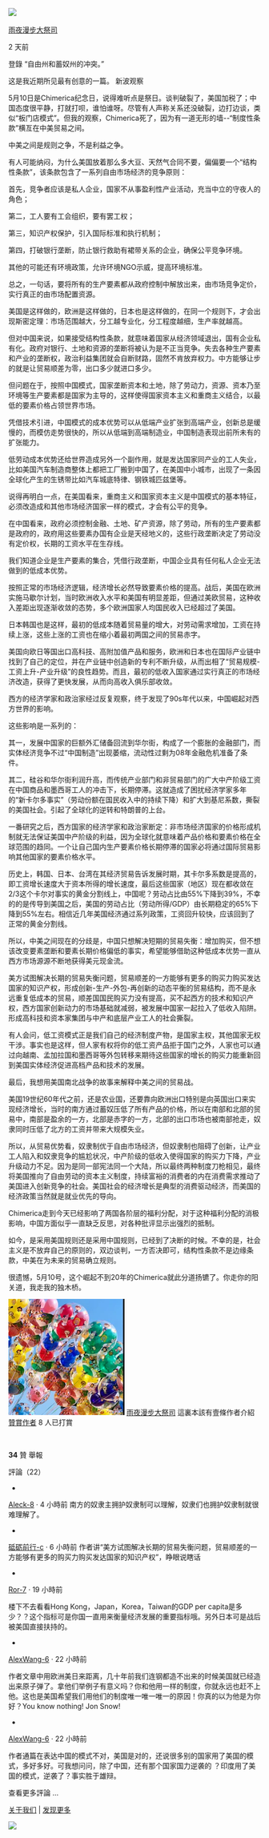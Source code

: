 ![](https://zine.la/collect?type=web&cate=view&uid=66fd6e4e7ad72ac80348481037b46494&sid=3158c203cd65ed1dd2389591bc30fb00&event=t1)

[雨夜漫步大祭司](https://zine.la/@%E9%9B%A8%E5%A4%9C%E6%BC%AB%E6%AD%A5%E5%A4%A7%E7%A5%AD%E5%8F%B8)

2 天前

登錄
“自由州和蓄奴州的冲突。”

这是我近期所见最有创意的一篇。
新波观察

5月10日是Chimerica纪念日，说得难听点是祭日。谈判破裂了，美国加税了；中国态度很平静，打就打呗，谁怕谁呀。尽管有人声称关系还没破裂，边打边谈，类似“板门店模式”。但我的观察，Chimerica死了，因为有一道无形的墙--“制度性条款”横亙在中美贸易之间。

中美之间是规则之争，不是利益之争。

有人可能纳闷，为什么美国放着那么多大豆、天然气合同不要，偏偏要一个“结构性条款”，该条款包含了一系列自由市场经济的竞争原则：

首先，竞争者应该是私人企业，国家不从事盈利性产业活动，充当中立的守夜人的角色；

第二，工人要有工会组织，要有罢工权；

第三，知识产权保护，引入国际标准和执行机制；

第四，打破银行垄断，防止银行救助有裙带关系的企业，确保公平竞争环境。

其他的可能还有环境政策，允许环境NGO示威，提高环境标准。

总之，一句话，要将所有的生产要素都从政府控制中解放出来，由市场竞争定价，实行真正的由市场配置资源。

美国是这样做的，欧洲是这样做的，日本也是这样做的，在同一个规则下，才会出现斯密定理：市场范围越大，分工越专业化，分工程度越细，生产率就越高。

但对中国来说，如果接受结构性条款，就意味着国家从经济领域退出，国有企业私有化。政府对银行、土地和资源的垄断将被认为是不正当竞争。失去各种生产要素和产业的垄断权，政治利益集团就会自断财路，固然不肯放弃权力。中方能够让步的就是让贸易顺差为零，出口多少就进口多少。

但问题在于，按照中国模式，国家垄断资本和土地，除了劳动力，资源、资本乃至环境等生产要素都是国家为主导的，这样使得国家资本主义和重商主义结合，以最低的要素价格占领世界市场。

凭借技术引进，中国模式的成本优势可以从低端产业扩张到高端产业，创新总是缓慢的，而模仿走势很快的，所以从低端到高端制造业，中国制造表现出前所未有的扩张能力。

低劳动成本优势还给世界造成另外一个副作用，就是发达国家同产业的工人失业，比如美国汽车制造商整体上都把工厂搬到中国了，在美国中小城市，出现了一条因全球化产生的生锈带比如汽车城底特律、钢铁城匹兹堡等。

说得再明白一点，在美国看来，重商主义和国家资本主义是中国模式的基本特征，必须改造成和其他市场经济国家一样的模式，才会有公平的竞争。

在中国看来，政府必须控制金融、土地、矿产资源，除了劳动，所有的生产要素都是政府的，政府用这些要素办国有企业是天经地义的，这些行政垄断决定了劳动没有定价权，长期的工资水平在生存线。

我们知道企业是生产要素的集合，凭借行政垄断，中国企业具有任何私人企业无法做到的低成本优势。

按照正常的市场经济逻辑，经济增长必然导致要素价格的提高。战后，美国在欧洲实施马歇尔计划，当时欧洲收入水平和美国有明显差距，但通过美欧贸易，这种收入差距出现逐渐收敛的态势，多个欧洲国家人均国民收入已经超过了美国。

日本韩国也是这样，最初的低成本随着贸易量的增大，对劳动需求增加，工资在持续上涨，这些上涨的工资也在缩小着最初两国之间的贸易赤字。

美国向欧日等国出口高科技、高附加值产品和服务，欧洲和日本也在国际产业链中找到了自己的定位，并在产业链中创造新的专利不断升级，从而出相了“贸易规模-工资上升-产业升级”的良性趋势。而且，最初的低收入国家通过实行真正的市场经济改造，获得了更快发展，从而向高收入俱乐部收敛。

西方的经济学家和政治家经过反复观察，终于发现了90s年代以来，中国崛起对西方世界的影响。

这些影响是一系列的：

其一，发展中国家的巨额外汇储备回流到华尔街，构成了一个膨胀的金融部门，而实体经济竞争不过“中国制造”出现萎缩，流动性过剩为08年金融危机准备了条件。

其二，硅谷和华尔街利润升高，而传统产业部门和非贸易部门的广大中产阶级工资在中国商品和墨西哥工人的冲击下，长期停滞。这就造成了困扰经济学家多年的“新卡尔多事实”（劳动份额在国民收入中的持续下降）和扩大到基尼系数，撕裂的美国社会。引起了全球化的逆转和特朗普的上台。

一番研究之后，西方国家的经济学家和政治家断定：非市场经济国家的价格形成机制就无法保证美国中产阶级的利益，因为全球化就意味着产品价格和要素价格在全球范围的趋同。一个让自己国内生产要素价格长期停滞的国家必将通过国际贸易影响其他国家的要素价格水平。

历史上，韩国、日本、台湾在其经济贸易告诉发展时期，其卡尔多系数是提高的，即工资增长速度大于资本所得的增长速度，最后这些国家（地区）现在都收敛在2/3这个卡尔对事实的黄金分割线上，中国呢？劳动占比由55%下降到39%，不幸的的是传导到美国之后，美国的劳动占比（劳动所得/GDP）由长期稳定的65%下降到55%左右。相信近几年美国经济通过系列政策，工资回升较快，应该回到了正常的黄金分割线。

所以，中美之间现在的分歧是，中国只想解决短期的贸易失衡：增加购买，但不想该改变要素垄断和要素长期价格偏低的事实，希望能够借助这种低成本优势一直从西方市场源源不断地获得美元现金流。

美方试图解决长期的贸易失衡问题，贸易顺差的一方能够有更多的购买力购买发达国家的知识产权，形成创新-生产-外包-再创新的动态平衡的贸易结构，而不是永远重复低成本的贸易，顺差国国民购买力没有提高，买不起西方的技术和知识产权，西方国家创新动力的市场基础就减弱，被发展中国家一起拉入了低收入陷阱。形成高科技和资本家集团与中产和底层产业工人的社会撕裂。

有人会问，低工资模式正是我们自己的经济制度产物，是国家主权，其他国家无权干涉。事实也是这样，但人家有权将你的低工资产品拒于国门之外，人家也可以通过向越南、孟加拉国和墨西哥等外包转移来期待这些国家的增长的购买力能重新回到美国实体经济促进高档产品和技术的发展。

最后，我想用美国南北战争的故事来解释中美之间的贸易战。

美国19世纪60年代之前，还是农业国，还要靠向欧洲出口特别是向英国出口来实现经济增长，当时的南方通过蓄奴压低了所有产品的价格，所以在南部和北部的贸易中，南部是盈余的一方，北部是赤字的一方，北部的出口市场也被南部抢走，奴隶同时压低了北方的工资并带来大规模失业。

所以，从贸易优势看，奴隶制优于自由市场经济，但奴隶制也阻碍了创新，让产业工人陷入和奴隶竞争的尴尬状况，中产阶级的低收入使得国家的购买力下降，产业升级动力不足。因为是同一部宪法同一个大陆，所以最终两种制度刀枪相见，最终将美国推向了自由劳动的资本主义制度，持续富裕的消费者的内在消费需求推动了美国进入创新竞争的社会。美国社会的经济增长是典型的消费驱动经济，而美国的经济政策当然就是就业优先的导向。

Chimerica走到今天已经影响了两国各阶层的福利分配，对于这种福利分配的消极影响，中国方面似乎一直缺乏反思，对各种批评显示出强烈的抵制。

如今，是采用美国规则还是采用中国规则，已经到了决断的时候。不幸的是，社会主义是不放弃自己的原则的，双边谈判，一方否决即可，结构性条款不是边缘条款，中美在为未来的贸易确立规则。

很遗憾，5月10号，这个崛起不到20年的Chimerica就此分道扬镳了。你走你的阳关道，我走我的独木桥。

![_avatar_upload_3398157461213848053.jpg](../_resources/_avatar_upload_3398157461213848053.jpg)
[雨夜漫步大祭司]()
這裏本該有壹條作者介紹
[贊賞作者]()
8 人已打賞

![](data:image/gif;base64,R0lGODlhAQABAIAAAP///wAAACH5BAEAAAAALAAAAAABAAEAAAICRAEAOw==)![](data:image/gif;base64,R0lGODlhAQABAIAAAP///wAAACH5BAEAAAAALAAAAAABAAEAAAICRAEAOw==)![](data:image/gif;base64,R0lGODlhAQABAIAAAP///wAAACH5BAEAAAAALAAAAAABAAEAAAICRAEAOw==)![](data:image/gif;base64,R0lGODlhAQABAIAAAP///wAAACH5BAEAAAAALAAAAAABAAEAAAICRAEAOw==)![](data:image/gif;base64,R0lGODlhAQABAIAAAP///wAAACH5BAEAAAAALAAAAAABAAEAAAICRAEAOw==)![](data:image/gif;base64,R0lGODlhAQABAIAAAP///wAAACH5BAEAAAAALAAAAAABAAEAAAICRAEAOw==)![](data:image/gif;base64,R0lGODlhAQABAIAAAP///wAAACH5BAEAAAAALAAAAAABAAEAAAICRAEAOw==)![](data:image/gif;base64,R0lGODlhAQABAIAAAP///wAAACH5BAEAAAAALAAAAAABAAEAAAICRAEAOw==)

**34** 贊
舉報

評論（22）

- [![](data:image/gif;base64,R0lGODlhAQABAIAAAP///wAAACH5BAEAAAAALAAAAAABAAEAAAICRAEAOw==)](https://zine.la/@Aleck-8/)

[Aleck-8](https://zine.la/@Aleck-8/) · 4 小時前
南方的奴隶主拥护奴隶制可以理解，奴隶们也拥护奴隶制就很难理解了。

- [![](data:image/gif;base64,R0lGODlhAQABAIAAAP///wAAACH5BAEAAAAALAAAAAABAAEAAAICRAEAOw==)](https://zine.la/@%E7%A0%A5%E7%A0%BA%E5%89%8D%E8%A1%8C-c/)

[砥砺前行-c](https://zine.la/@%E7%A0%A5%E7%A0%BA%E5%89%8D%E8%A1%8C-c/) · 6 小時前
作者讲“美方试图解决长期的贸易失衡问题，贸易顺差的一方能够有更多的购买力购买发达国家的知识产权”，睁眼说瞎话

- [![](data:image/gif;base64,R0lGODlhAQABAIAAAP///wAAACH5BAEAAAAALAAAAAABAAEAAAICRAEAOw==)](https://zine.la/@Ror-7/)

[Ror-7](https://zine.la/@Ror-7/) · 19 小時前

楼下不去看看Hong Kong，Japan，Korea，Taiwan的GDP per capita是多少？？这个指标可是你国一直用来衡量经济发展的重要指标哦。另外日本可是战后被美国直接扶持的。

- [![](data:image/gif;base64,R0lGODlhAQABAIAAAP///wAAACH5BAEAAAAALAAAAAABAAEAAAICRAEAOw==)](https://zine.la/@AlexWang-6/)

[AlexWang-6](https://zine.la/@AlexWang-6/) · 22 小時前

作者文章中用欧洲美日来距离，几十年前我们连钢都造不出来的时候美国就已经造出来原子弹了。拿他们举例子有意义吗？你和他用一样的制度，你就永远也赶不上他。这也是美国希望我们用他们的制度唯一唯一唯一的原因！你真的以为他是为你好？You know nothing! Jon Snow!

- [![](data:image/gif;base64,R0lGODlhAQABAIAAAP///wAAACH5BAEAAAAALAAAAAABAAEAAAICRAEAOw==)](https://zine.la/@AlexWang-6/)

[AlexWang-6](https://zine.la/@AlexWang-6/) · 22 小時前

作者通篇在表达中国的模式不对，美国是对的，还说很多别的国家用了美国的模式，多好多好。可我想问问，除了中国，还有那个国家国力逆袭的 ？印度用了美国的模式，逆袭了？事实胜于雄辩。

查看更多評論 …

[关于我们](https://zine.la/) | [发现更多](https://zine.la/found/)

![](https://zine.la/collect?type=web&cate=view&uid=66fd6e4e7ad72ac80348481037b46494&sid=3158c203cd65ed1dd2389591bc30fb00&event=t2)
